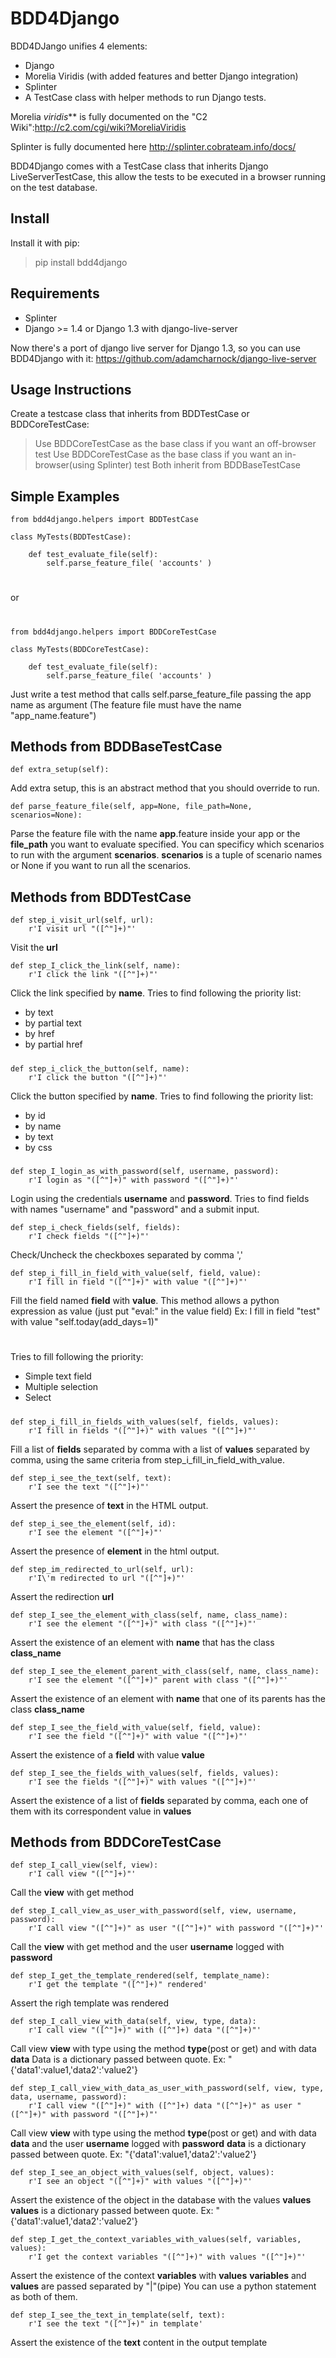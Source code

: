 BDD4Django
=============

BDD4DJango unifies 4 elements:
+ Django
+ Morelia Viridis (with added features and better Django integration)
+ Splinter
+ A TestCase class with helper methods to run Django tests.

Morelia *viridis*** is fully documented on the "C2 Wiki":http://c2.com/cgi/wiki?MoreliaViridis

Splinter is fully documented here http://splinter.cobrateam.info/docs/

BDD4Django comes with a TestCase class that inherits Django LiveServerTestCase, this allow the tests to be executed in a browser running on the test database.

Install
-------

Install it with pip:
> pip install bdd4django

Requirements
------------
+ Splinter
+ Django >= 1.4 or Django 1.3 with django-live-server

Now there's a port of django live server for Django 1.3, so you can use BDD4Django with it: https://github.com/adamcharnock/django-live-server

Usage Instructions
------------------
Create a testcase class that inherits from BDDTestCase or BDDCoreTestCase:

> Use BDDCoreTestCase as the base class if you want an off-browser test
> Use BDDCoreTestCase as the base class if you want an in-browser(using Splinter) test
> Both inherit from BDDBaseTestCase

Simple Examples
---------------

    from bdd4django.helpers import BDDTestCase

    class MyTests(BDDTestCase):

        def test_evaluate_file(self):
            self.parse_feature_file( 'accounts' )

#
or
#

    from bdd4django.helpers import BDDCoreTestCase

    class MyTests(BDDCoreTestCase):

        def test_evaluate_file(self):
            self.parse_feature_file( 'accounts' )


Just write a test method that calls self.parse_feature_file passing the app name as argument (The feature file must have the name "app_name.feature")

Methods from BDDBaseTestCase
----------------------------
    def extra_setup(self):

Add extra setup, this is an abstract method that you should override to run.

    def parse_feature_file(self, app=None, file_path=None, scenarios=None):

Parse the feature file with the name <b>app</b>.feature inside your app or the <b>file_path</b> you want to evaluate specified.
You can specificy which scenarios to run with the argument <b>scenarios</b>.
<b>scenarios</b> is a tuple of scenario names or None if you want to run all the scenarios.


Methods from BDDTestCase
----------------------------

    def step_i_visit_url(self, url):
        r'I visit url "([^"]+)"'

Visit the <b>url</b>



    def step_I_click_the_link(self, name):
        r'I click the link "([^"]+)"'

Click the link specified by <b>name</b>.
Tries to find following the priority list:
+ by text
+ by partial text
+ by href
+ by partial href

#####

    def step_i_click_the_button(self, name):
        r'I click the button "([^"]+)"'

Click the button specified by <b>name</b>.
Tries to find following the priority list:
+ by id
+ by name
+ by text
+ by css

#####

    def step_I_login_as_with_password(self, username, password):
        r'I login as "([^"]+)" with password "([^"]+)"'

Login using the credentials <b>username</b> and <b>password</b>.
Tries to find fields with names "username" and "password" and a submit input.

    def step_i_check_fields(self, fields):
        r'I check fields "([^"]+)"'

Check/Uncheck the checkboxes separated by comma ','

    def step_i_fill_in_field_with_value(self, field, value):
        r'I fill in field "([^"]+)" with value "([^"]+)"'

Fill the field named <b>field</b> with <b>value</b>.
This method allows a python expression as value (just put "eval:<expression>" in the value field)
Ex: I fill in field "test" with value "self.today(add_days=1)"
#
Tries to fill following the priority:
+ Simple text field
+ Multiple selection
+ Select

#####

    def step_i_fill_in_fields_with_values(self, fields, values):
        r'I fill in fields "([^"]+)" with values "([^"]+)"'

Fill a list of <b>fields</b> separated by comma with a list of <b>values</b> separated by comma, using the same criteria from step_i_fill_in_field_with_value.

    def step_i_see_the_text(self, text):
        r'I see the text "([^"]+)"'

Assert the presence of <b>text</b> in the HTML output.

    def step_i_see_the_element(self, id):
        r'I see the element "([^"]+)"'

Assert the presence of <b>element</b> in the html output.

    def step_im_redirected_to_url(self, url):
        r'I\'m redirected to url "([^"]+)"'

Assert the redirection <b>url</b>


    def step_I_see_the_element_with_class(self, name, class_name):
        r'I see the element "([^"]+)" with class "([^"]+)"'

Assert the existence of an element with <b>name</b> that has the class <b>class_name</b>

    def step_I_see_the_element_parent_with_class(self, name, class_name):
        r'I see the element "([^"]+)" parent with class "([^"]+)"'

Assert the existence of an element with <b>name</b> that one of its parents has the class <b>class_name</b>

    def step_I_see_the_field_with_value(self, field, value):
        r'I see the field "([^"]+)" with value "([^"]+)"'

Assert the existence of a <b>field</b> with value <b>value</b>

    def step_I_see_the_fields_with_values(self, fields, values):
        r'I see the fields "([^"]+)" with values "([^"]+)"'

Assert the existence of a list of <b>fields</b> separated by comma, each one of them with its correspondent value in <b>values</b>


Methods from BDDCoreTestCase
----------------------------

    def step_I_call_view(self, view):
        r'I call view "([^"]+)"'
Call the <b>view</b> with get method

    def step_I_call_view_as_user_with_password(self, view, username, password):
        r'I call view "([^"]+)" as user "([^"]+)" with password "([^"]+)"'

Call the <b>view</b> with get method and the user <b>username</b> logged with <b>password</b>

    def step_I_get_the_template_rendered(self, template_name):
        r'I get the template "([^"]+)" rendered'

Assert the righ template was rendered

    def step_I_call_view_with_data(self, view, type, data):
        r'I call view "([^"]+)" with ([^"]+) data "([^"]+)"'

Call view <b>view</b> with type using the method <b>type</b>(post or get) and with data <b>data</b>
Data is a dictionary passed between quote. Ex: "{'data1':value1,'data2':'value2'}

    def step_I_call_view_with_data_as_user_with_password(self, view, type, data, username, password):
        r'I call view "([^"]+)" with ([^"]+) data "([^"]+)" as user "([^"]+)" with password "([^"]+)"'

Call view <b>view</b> with type using the method <b>type</b>(post or get) and with data <b>data</b> and the user <b>username</b> logged with <b>password</b>
<b>data</b> is a dictionary passed between quote. Ex: "{'data1':value1,'data2':'value2'}

    def step_I_see_an_object_with_values(self, object, values):
        r'I see an object "([^"]+)" with values "([^"]+)"'

Assert the existence of the object in the database with the values <b>values</b>
<b>values</b> is a dictionary passed between quote. Ex: "{'data1':value1,'data2':'value2'}

    def step_I_get_the_context_variables_with_values(self, variables, values):
        r'I get the context variables "([^"]+)" with values "([^"]+)"'

Assert the existence of the context <b>variables</b> with <b>values</b>
<b>variables</b> and <b>values</b> are passed separated by "|"(pipe)
You can use a python statement as both of them.

    def step_I_see_the_text_in_template(self, text):
        r'I see the text "([^"]+)" in template'

Assert the existence of the <b>text</b> content in the output template

